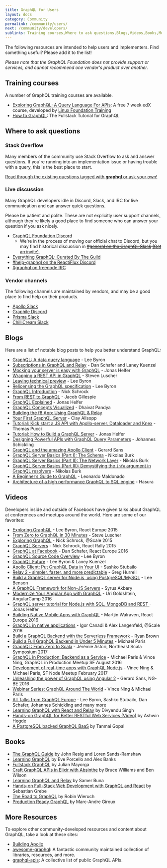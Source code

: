 ```yaml
---
title: GraphQL for Users
layout: docs
category: Community
permalink: /community/users/
next: /community/developers/
sublinks: Training courses,Where to ask questions,Blogs,Videos,Books,More resources
---
```


The following resources are intended to help users and implementers. Find something useful? Please add it to the list!

*Please note that the GraphQL Foundation does not provide support or services, and cannot recommend one vendor's product over another.*

## Training courses

A number of GraphQL training courses are available.

* [Exploring GraphQL: A Query Language For APIs](https://www.edx.org/course/exploring-graphql-a-query-language-for-apis): A free 7 week edX course, developed by [Linux Foundation Training](https://training.linuxfoundation.org)
* [How to GraphQL](https://www.howtographql.com): The Fullstack Tutorial for GraphQL

## Where to ask questions

### Stack Overflow

Many members of the community use Stack Overflow to ask and answer questions. If you're running into an implementation issue or having trouble with a query, this is the best place to start.

[Read through the existing questions tagged with **graphql** or ask your own!](http://stackoverflow.com/questions/tagged/graphql)

### Live discussion

Many GraphQL developers idle in Discord, Slack, and IRC for live
communication and can answer quick questions.

Please be patient and polite. These are not explicitly user support channels, although they're likely a good place to find someone who can answer your question if you ask nicely.

* [GraphQL Foundation Discord](https://discord.graphql.org)
  * We're in the process of moving our official chat to Discord, but you may find historical discussion in ~~[#general on the GraphQL Slack](https://graphql.slack.com/messages/general/) [(Get an invite)](https://graphql-slack.herokuapp.com/)~~.
* [Everything GraphQL: Curated By The Guild](https://discord.gg/xud7bH9)
* [#help-graphql on the ReactiFlux Discord](http://join.reactiflux.com/)
* [#graphql on freenode IRC](https://freenode.net/)

### Vendor channels

The following channels are maintained by vendors, and may be a good place to find help on their products.

* [Apollo Slack](http://apollostack.com/#slack)
* [Graphile Discord](https://discord.gg/graphile)
* [Prisma Slack](https://slack.prisma.io/)
* [ChilliCream Slack](http://slack.chillicream.com/)

## Blogs

Here are a list of notable blog posts to help you better understand GraphQL:

- [GraphQL: A data query language](/blog/graphql-a-query-language/) - Lee Byron
- [Subscriptions in GraphQL and Relay](/blog/subscriptions-in-graphql-and-relay/) - Dan Schafer and Laney Kuenzel
- [Mocking your server is easy with GraphQL](/blog/mocking-with-graphql/) - Jonas Helfer
- [Wrapping a REST API in GraphQL](/blog/rest-api-graphql-wrapper/) - Steven Luscher
- [Leaving technical preview](/blog/production-ready/) - Lee Byron
- [Relicensing the GraphQL specification](https://medium.com/@leeb/relicensing-the-graphql-specification-e7d07a52301b) - Lee Byron
- [GraphQL Introduction](https://facebook.github.io/react/blog/2015/05/01/graphql-introduction.html) - Nick Schrock
- [From REST to GraphQL](https://0x2a.sh/from-rest-to-graphql-b4e95e94c26b#.tag7nzkrb) - Jacob Gillespie
- [GraphQL Explained](https://medium.com/apollo-stack/graphql-explained-5844742f195e#.zdykxos6i) - Jonas Helfer
- [GraphQL Concepts Visualized](https://medium.com/apollo-stack/the-concepts-of-graphql-bc68bd819be3#.hfczgtdsj) - Dhaivat Pandya
- [Building the f8 App: Using GraphQL & Relay](http://makeitopen.com/docs/en/1-A2-relay.html)
- [Your First GraphQL Server](https://medium.com/the-graphqlhub/your-first-graphql-server-3c766ab4f0a2#.ovn0y19k4) - Clay Allsopp
- [Tutorial: Kick start a JS API with Apollo-server, Dataloader and Knex](https://bamtech.gitbook.io/dev-standards/backend/graphql-js/getting-started-with-apollo-server-dataloader-knex.mo) - Thomas Pucci
- [Tutorial: How to Build a GraphQL Server](https://medium.com/apollo-stack/tutorial-building-a-graphql-server-cddaa023c035#.bu6sdnst4) - Jonas Helfer
- [Designing Powerful APIs with GraphQL Query Parameters](https://www.graph.cool/docs/tutorials/designing-powerful-apis-with-graphql-query-parameters-aing7uech3/) - Johannes Schickling
- [GraphQL and the amazing Apollo Client](https://medium.com/google-developer-experts/graphql-and-the-amazing-apollo-client-fe57e162a70c) - Gerard Sans
- [GraphQL Server Basics (Part I): The Schema](https://blog.graph.cool/graphql-server-basics-the-schema-ac5e2950214e) - Nikolas Burk
- [GraphQL Server Basics (Part II): The Network Layer](https://blog.graph.cool/graphql-server-basics-the-network-layer-51d97d21861) - Nikolas Burk
- [GraphQL Server Basics (Part III): Demystifying the `info` argument in GraphQL resolvers](https://blog.graph.cool/graphql-server-basics-demystifying-the-info-argument-in-graphql-resolvers-6f26249f613a) - Nikolas Burk
- [A Beginner’s Guide to GraphQL](https://www.freecodecamp.org/news/a-beginners-guide-to-graphql-86f849ce1bec/) - Leonardo Maldonado
- [Architecture of a high performance GraphQL to SQL engine](https://blog.hasura.io/architecture-of-a-high-performance-graphql-to-sql-server-58d9944b8a87) - Hasura

## Videos

Developers inside and outside of Facebook have given talks about GraphQL at conferences and meetups around the world. Here are some of our favorites:

- [Exploring GraphQL](https://www.youtube.com/watch?v=WQLzZf34FJ8) - Lee Byron, React Europe 2015
- [From Zero to GraphQL in 30 Minutes](https://www.youtube.com/watch?v=UBGzsb2UkeY) - Steve Luscher
- [Exploring GraphQL](https://www.youtube.com/watch?v=_9RgHXqH8J0) - Nick Schrock, @Scale 2015
- [GraphQL Servers](https://www.youtube.com/watch?v=KOudxKJXsjc) - Nick Schrock, React Rally 2015
- [GraphQL at Facebook](https://www.youtube.com/watch?v=etax3aEe2dA) - Dan Schafer, React Europe 2016
- [GraphQL Source Code Overview](https://www.youtube.com/watch?v=IqtYr6RX32Q) - Lee Byron
- [GraphQL Future](https://www.youtube.com/watch?v=ViXL0YQnioU) - Lee Byron & Laney Kuenzel
- [Apollo Client: Put GraphQL Data in Your UI](https://www.youtube.com/watch?v=u1E0CbGeICo) - Sashko Stubailo
- [Relay 2 - simpler, faster, and more predictable](https://www.youtube.com/watch?v=OEfUBN9dAI8) - Greg Hurrell
- [Build a GraphQL server for Node.js, using PostgreSQL/MySQL](https://www.youtube.com/watch?v=DNPVqK_woRQ) - Lee Benson
- [A GraphQL Framework for Non-JS Servers](https://www.youtube.com/watch?v=RNoyPSrQyPs) - Syrus Akbary
- [Modernize Your Angular App with GraphQL](https://www.youtube.com/watch?v=E8feZBidZcs) - Uri Goldshtein, AngularCamp 2016
- [GraphQL server tutorial for Node.js with SQL, MongoDB and REST ](https://www.youtube.com/watch?v=PHabPhgRUuU) - Jonas Helfer
- [Building Native Mobile Apps with GraphQL](https://www.youtube.com/watch?v=z5rz3saDPJ8) - Martjin Walraven, React Europe 2016
- [GraphQL in native applications](https://atscaleconference.com/videos/graphql-in-native-applications-at-scale/) - Igor Canadi & Alex Langenfeld, @Scale 2016
- [Build a GraphQL Backend with the Serverless Framework](https://acloud.guru/learn/serverless-with-graphql) - Ryan Brown
- [Build a Full GraphQL Backend in Under 5 Minutes](https://www.youtube.com/watch?v=bJ8pnYd6jPQ) - Michael Paris
- [GraphQL: From Zero to Scala](https://www.youtube.com/watch?v=6ttypoLyRaU) - Jérémie Astori, Northeast Scala Symposium 2017
- [GraphQL in Production: Backend as a Service](https://www.youtube.com/watch?v=U2NKoStGBvE) - Michael Paris & Vince Ning, GraphQL in Production Meetup SF August 2016
- [Development of real-time apps with GraphQL Node.js](https://youtu.be/yh_A6CEqsSM) - Vince Ning & Michael Paris, SF Node Meetup February 2017
- [Unleashing the power of GraphQL using Angular 2](https://www.youtube.com/watch?v=VYpJ9pfugM8) - Gerard Sans, NG-BE 2016
- [Webinar Series: GraphQL Around The World](https://graphql-world.com/webinar) - Vince Ning & Michael Paris
- [All Talks from GraphQL Europe](https://www.youtube.com/playlist?list=PLn2e1F9Rfr6n_WFm9fPE-_wYPrYvSTySt) - Lee Byron, Sashko Stubailo, Dan Schafer, Johannes Schickling and many more
- [Learning GraphQL with React and Relay](https://www.packtpub.com/application-development/learning-graphql-react-and-relay-video) by Divyendu Singh
- [Hands-on GraphQL for Better RESTful Web Services (Video)](https://www.packtpub.com/application-development/hands-graphql-better-restful-web-services-video) by Ashwin Hegde
- [A PostgreSQL backed GraphQL BaaS](https://www.youtube.com/watch?v=neIZcc8y3B0) by Tanmai Gopal

## Books

- [The GraphQL Guide](https://graphql.guide) by John Resig and Loren Sands-Ramshaw
- [Learning GraphQL](https://www.amazon.com/Learning-GraphQL-Declarative-Fetching-Modern/dp/1492030716/) by Eve Porcello and Alex Banks
- [Fullstack GraphQL](https://www.graphql.college/fullstack-graphql) by Julian Mayorga
- [Craft GraphQL APIs in Elixir with Absinthe](https://pragprog.com/book/wwgraphql/craft-graphql-apis-in-elixir-with-absinthe) by Bruce Williams and Ben Wilson
- [Learning GraphQL and Relay](https://www.packtpub.com/web-development/learning-graphql-and-relay) by Samer Buna
- [Hands-on Full-Stack Web Development with GraphQL and React](https://www.packtpub.com/web-development/hands-full-stack-web-development-graphql-and-react) by Sebastian Grebe
- [The Road to GraphQL](https://www.robinwieruch.de/the-road-to-graphql-book/) by Robin Wieruch
- [Production Ready GraphQL](https://book.productionreadygraphql.com/) by Marc-Andre Giroux

## More Resources

To explore other community-developed resources and content about GraphQL, take a look at these sites:

- [Building Apollo](https://blog.apollographql.com)
- [awesome-graphql](https://github.com/chentsulin/awesome-graphql): A fantastic community maintained collection of libraries, resources, and more.
- [graphql-apis](https://github.com/APIs-guru/graphql-apis): A collective list of public GraphQL APIs.
